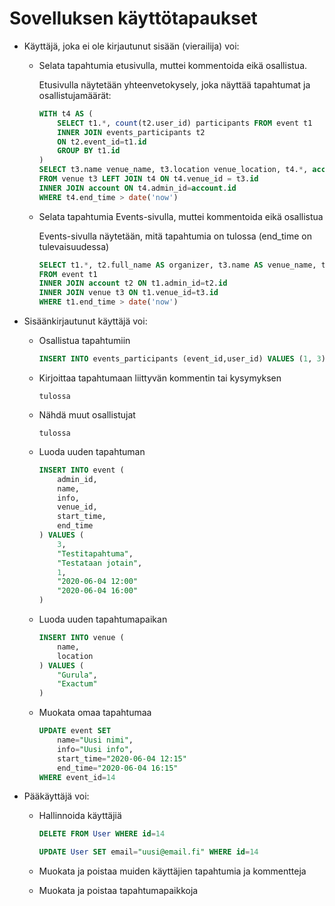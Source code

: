 # Sovelluksen käyttötapaukset

* Käyttäjä, joka ei ole kirjautunut sisään (vierailija) voi:
    - Selata tapahtumia etusivulla, muttei kommentoida eikä osallistua.

        Etusivulla näytetään yhteenvetokysely, joka näyttää tapahtumat ja osallistujamäärät:
        ```sql
        WITH t4 AS (
            SELECT t1.*, count(t2.user_id) participants FROM event t1
            INNER JOIN events_participants t2
            ON t2.event_id=t1.id
            GROUP BY t1.id
        )
        SELECT t3.name venue_name, t3.location venue_location, t4.*, account.full_name as organizer
        FROM venue t3 LEFT JOIN t4 ON t4.venue_id = t3.id
        INNER JOIN account ON t4.admin_id=account.id
        WHERE t4.end_time > date('now')
        ```
    - Selata tapahtumia Events-sivulla, muttei kommentoida eikä osallistua

        Events-sivulla näytetään, mitä tapahtumia on tulossa (end_time on tulevaisuudessa)

        ```sql
        SELECT t1.*, t2.full_name AS organizer, t3.name AS venue_name, t3.location AS venue_location
        FROM event t1
        INNER JOIN account t2 ON t1.admin_id=t2.id
        INNER JOIN venue t3 ON t1.venue_id=t3.id
        WHERE t1.end_time > date('now')
        ```

* Sisäänkirjautunut käyttäjä voi:
    - Osallistua tapahtumiin

        ```sql
        INSERT INTO events_participants (event_id,user_id) VALUES (1, 3)
        ```
    - Kirjoittaa tapahtumaan liittyvän kommentin tai kysymyksen

        `tulossa`

    - Nähdä muut osallistujat
    
        `tulossa`
        
    - Luoda uuden tapahtuman

        ```sql
        INSERT INTO event (
            admin_id,
            name,
            info,
            venue_id,
            start_time,
            end_time
        ) VALUES (
            3,
            "Testitapahtuma",
            "Testataan jotain",
            1,
            "2020-06-04 12:00"
            "2020-06-04 16:00"
        )
        ```
    - Luoda uuden tapahtumapaikan

        ```sql
        INSERT INTO venue (
            name,
            location
        ) VALUES (
            "Gurula",
            "Exactum"
        )
        ```
    - Muokata omaa tapahtumaa

        ```sql
        UPDATE event SET
            name="Uusi nimi",
            info="Uusi info",
            start_time="2020-06-04 12:15"
            end_time="2020-06-04 16:15"
        WHERE event_id=14
        ```

* Pääkäyttäjä voi:
    - Hallinnoida käyttäjiä

        ```sql
        DELETE FROM User WHERE id=14
        ```

        ```sql
        UPDATE User SET email="uusi@email.fi" WHERE id=14
        ```

    - Muokata ja poistaa muiden käyttäjien tapahtumia ja kommentteja
    
    - Muokata ja poistaa tapahtumapaikkoja

